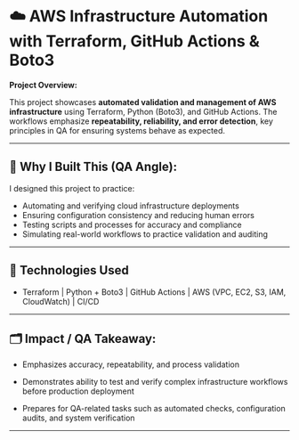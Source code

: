 # ☁️ AWS Infrastructure Automation with Terraform, GitHub Actions & Boto3

**Project Overview:**

This project showcases **automated validation and management of AWS infrastructure** using Terraform, Python (Boto3), and GitHub Actions. The workflows emphasize **repeatability, reliability, and error detection**, key principles in QA for ensuring systems behave as expected.

---

## 🚀 Why I Built This (QA Angle):

I designed this project to practice:

* Automating and verifying cloud infrastructure deployments
* Ensuring configuration consistency and reducing human errors
* Testing scripts and processes for accuracy and compliance
* Simulating real-world workflows to practice validation and auditing  

---

## 🔧 Technologies Used

- Terraform | Python + Boto3 | GitHub Actions | AWS (VPC, EC2, S3, IAM, CloudWatch) | CI/CD

---

## 🗂️ Impact / QA Takeaway:

- Emphasizes accuracy, repeatability, and process validation

- Demonstrates ability to test and verify complex infrastructure workflows before production deployment

- Prepares for QA-related tasks such as automated checks, configuration audits, and system verification
---


